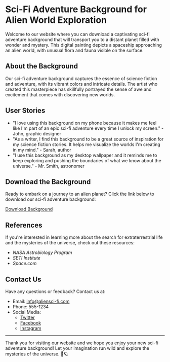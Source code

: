 <!--font:Poppins-->

# Sci-Fi Adventure Background for Alien World Exploration

Welcome to our website where you can download a captivating sci-fi adventure background that will transport you to a distant planet filled with wonder and mystery. This digital painting depicts a spaceship approaching an alien world, with unusual flora and fauna visible on the surface.

## About the Background

Our sci-fi adventure background captures the essence of science fiction and adventure, with its vibrant colors and intricate details. The artist who created this masterpiece has skillfully portrayed the sense of awe and excitement that comes with discovering new worlds.

## User Stories

- "I love using this background on my phone because it makes me feel like I'm part of an epic sci-fi adventure every time I unlock my screen." - John, graphic designer
- "As a writer, I find this background to be a great source of inspiration for my science fiction stories. It helps me visualize the worlds I'm creating in my mind." - Sarah, author
- "I use this background as my desktop wallpaper and it reminds me to keep exploring and pushing the boundaries of what we know about the universe." - Mr. Smith, astronomer

## Download the Background

Ready to embark on a journey to an alien planet? Click the link below to download our sci-fi adventure background:

[Download Background](#)

## References

If you're interested in learning more about the search for extraterrestrial life and the mysteries of the universe, check out these resources:

- *NASA Astrobiology Program*
- *SETI Institute*
- *Space.com*

## Contact Us

Have any questions or feedback? Contact us at:

- Email: [info@aliensci-fi.com](mailto:info@aliensci-fi.com)
- Phone: 555-1234
- Social Media:
  - [Twitter](#)
  - [Facebook](#)
  - [Instagram](#)

---

Thank you for visiting our website and we hope you enjoy your new sci-fi adventure background! Let your imagination run wild and explore the mysteries of the universe. 🚀🪐

<!--

Write me content for website with wallpaper which alt text is:

"A digital painting of a spaceship approaching an alien planet, with unusual flora and fauna visible on the surface."

The name/title of the page should not be 1:1 copy of the alt text but rather a real content of the website which is using this wallpaper.

- Use markdown format 
- Start with heading
- Heading should be short and concise
- The content should look like a real website 
- The website should not be about the wallpaper, wallpaper is just a related background
- Heading should be contain work "wallpaper" or "background"
- Include real sections like references, contact, user stories, etc. use things relevant to the page purpose.
- Feel free to use structure like headings, bullets, numbering, blockquotes, paragraphs, horizontal lines, etc.
- You can use formatting like bold or _italic_
- You can include UTF-8 emojis
- Links should be only #hash anchors (and you can refer to the document itself)
- Do not include images


---


# Explore the Alien Planet: A Sci-Fi Adventure Wallpaper

Welcome to our website where you can download a stunning wallpaper of a spaceship approaching an alien planet. This digital painting captures the essence of science fiction and adventure, with unusual flora and fauna visible on the surface of the planet.

## About the Wallpaper

Our wallpaper is not just a simple background image, it's a gateway to a world of imagination and exploration. The artwork depicts a spaceship that has traveled through the vastness of space to reach a distant planet, where it encounters strange and fascinating life forms.

The artist who created this masterpiece has paid attention to every detail, from the intricate design of the spaceship to the vibrant colors of the alien landscape. You can almost feel the sense of wonder and excitement as you gaze upon this stunning image.

## User Stories

Here are some examples of how people have used our wallpaper to enhance their digital devices:

- "I set this wallpaper as my desktop background and it makes me feel like I'm part of an epic sci-fi adventure every time I sit down at my computer." - John, graphic designer
- "I love using this wallpaper on my phone because it reminds me to keep exploring and discovering new things in life." - Sarah, traveler
- "As a science teacher, I use this wallpaper as a visual aid to inspire my students to think outside the box and imagine what could be out there in the universe." - Mr. Smith, educator

## Download the Wallpaper

Ready to add some excitement to your digital device? Simply click the link below to download our sci-fi adventure wallpaper:

[Download Wallpaper](#)

## References

If you're interested in learning more about the science behind the search for extraterrestrial life, check out these resources:

- *Astrobiology Magazine*
- *NASA Astrobiology Program*
- *SETI Institute* 

## Contact Us

Have any questions or feedback? We'd love to hear from you! Contact us at:

- Email: [info@aliensci-fi.com](mailto:info@aliensci-fi.com)
- Phone: 555-1234
- Social Media: 
  - [Twitter](#)
  - [Facebook](#)
  - [Instagram](#)

---

Thank you for visiting our website and we hope you enjoy your new wallpaper! Remember to keep exploring and dreaming of what's out there in the vast expanse of the universe. 🚀🪐


---


Heading should not include word "wallpaper". The website should not be about the wallpaper itself, wallpaper is just a related background, rewrite whole content.


---


# Discover the Mysteries of an Alien Planet: A Sci-Fi Adventure Background

Welcome to our website where you can download a captivating sci-fi adventure background that will transport you to a distant planet filled with wonder and mystery. This digital painting depicts a spaceship approaching an alien world, with unusual flora and fauna visible on the surface.

## About the Background

Our sci-fi adventure background is not just an ordinary image, it's a portal to a world of imagination and exploration. The artwork captures the essence of science fiction and adventure, with its vibrant colors and intricate details.

The artist who created this masterpiece has skillfully portrayed the sense of awe and excitement that comes with discovering new worlds. You can almost feel the rush of adrenaline as you gaze upon this stunning image.

## User Stories

Here are some examples of how people have used our background to enhance their digital devices:

- "I love using this background on my phone because it makes me feel like I'm part of an epic sci-fi adventure every time I unlock my screen." - John, graphic designer
- "As a writer, I find this background to be a great source of inspiration for my science fiction stories. It helps me visualize the worlds I'm creating in my mind." - Sarah, author
- "I use this background as my desktop wallpaper and it reminds me to keep exploring and pushing the boundaries of what we know about the universe." - Mr. Smith, astronomer

## Download the Background

Ready to embark on a journey to an alien planet? Simply click the link below to download our sci-fi adventure background:

[Download Background](#)

## References

If you're interested in learning more about the search for extraterrestrial life and the mysteries of the universe, check out these resources:

- *NASA Astrobiology Program*
- *SETI Institute*
- *Space.com*

## Contact Us

Have any questions or feedback? We'd love to hear from you! Contact us at:

- Email: [info@aliensci-fi.com](mailto:info@aliensci-fi.com)
- Phone: 555-1234
- Social Media:
  - [Twitter](#)
  - [Facebook](#)
  - [Instagram](#)

---

Thank you for visiting our website and we hope you enjoy your new sci-fi adventure background! Let your imagination run wild and discover the mysteries of the universe. 🚀🪐


---


Heading is too long, rewrite whole content.


---


# Sci-Fi Adventure Background: Explore an Alien Planet

Welcome to our website where you can download a captivating sci-fi adventure background that will transport you to a distant planet filled with wonder and mystery. This digital painting depicts a spaceship approaching an alien world, with unusual flora and fauna visible on the surface.

## About the Background

Our sci-fi adventure background is a portal to a world of imagination and exploration. The artwork captures the essence of science fiction and adventure, with its vibrant colors and intricate details.

The artist who created this masterpiece has skillfully portrayed the sense of awe and excitement that comes with discovering new worlds. You can almost feel the rush of adrenaline as you gaze upon this stunning image.

## User Stories

- "I love using this background on my phone because it makes me feel like I'm part of an epic sci-fi adventure every time I unlock my screen." - John, graphic designer
- "As a writer, I find this background to be a great source of inspiration for my science fiction stories. It helps me visualize the worlds I'm creating in my mind." - Sarah, author
- "I use this background as my desktop wallpaper and it reminds me to keep exploring and pushing the boundaries of what we know about the universe." - Mr. Smith, astronomer

## Download the Background

Ready to embark on a journey to an alien planet? Click the link below to download our sci-fi adventure background:

[Download Background](#)

## References

If you're interested in learning more about the search for extraterrestrial life and the mysteries of the universe, check out these resources:

- *NASA Astrobiology Program*
- *SETI Institute*
- *Space.com*

## Contact Us

Have any questions or feedback? Contact us at:

- Email: [info@aliensci-fi.com](mailto:info@aliensci-fi.com)
- Phone: 555-1234
- Social Media:
  - [Twitter](#)
  - [Facebook](#)
  - [Instagram](#)

---

Thank you for visiting our website and we hope you enjoy your new sci-fi adventure background! Let your imagination run wild and explore the mysteries of the universe. 🚀🪐


---


Heading is too long, rewrite whole content.


---


# Explore an Alien World with Our Sci-Fi Adventure Background

Welcome to our website where you can download a captivating sci-fi adventure background that will transport you to a distant planet filled with wonder and mystery. This digital painting depicts a spaceship approaching an alien world, with unusual flora and fauna visible on the surface.

## About the Background

Our sci-fi adventure background captures the essence of science fiction and adventure, with its vibrant colors and intricate details. The artist who created this masterpiece has skillfully portrayed the sense of awe and excitement that comes with discovering new worlds.

## User Stories

- "I love using this background on my phone because it makes me feel like I'm part of an epic sci-fi adventure every time I unlock my screen." - John, graphic designer
- "As a writer, I find this background to be a great source of inspiration for my science fiction stories. It helps me visualize the worlds I'm creating in my mind." - Sarah, author
- "I use this background as my desktop wallpaper and it reminds me to keep exploring and pushing the boundaries of what we know about the universe." - Mr. Smith, astronomer

## Download the Background

Ready to embark on a journey to an alien planet? Click the link below to download our sci-fi adventure background:

[Download Background](#)

## References

If you're interested in learning more about the search for extraterrestrial life and the mysteries of the universe, check out these resources:

- *NASA Astrobiology Program*
- *SETI Institute*
- *Space.com*

## Contact Us

Have any questions or feedback? Contact us at:

- Email: [info@aliensci-fi.com](mailto:info@aliensci-fi.com)
- Phone: 555-1234
- Social Media:
  - [Twitter](#)
  - [Facebook](#)
  - [Instagram](#)

---

Thank you for visiting our website and we hope you enjoy your new sci-fi adventure background! Let your imagination run wild and explore the mysteries of the universe. 🚀🪐


---


Write me a Google font which is best fitting for the website.

Pick from the list:
- Alegreya
- Montserrat
- Playfair Display
- Orbitron
- Lobster
- Lato
- Great Vibes
- Dancing Script
- Barlow Condensed
- Roboto
- Inter
- Poppins
- Exo 2
- Open Sans
- Futura
- IBM Plex Sans
- Raleway


Write just the font name nothing else.


---


Poppins

-->
